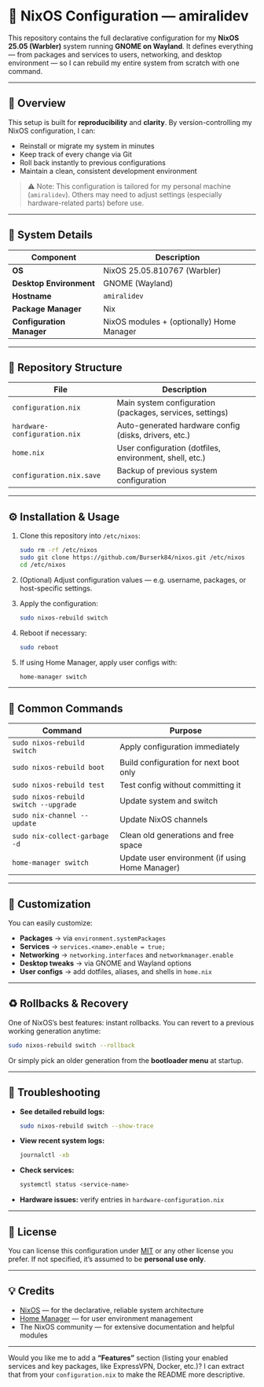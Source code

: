# 🧊 NixOS Configuration — amiralidev

This repository contains the full declarative configuration for my **NixOS 25.05 (Warbler)** system running **GNOME on Wayland**.
It defines everything — from packages and services to users, networking, and desktop environment — so I can rebuild my entire system from scratch with one command.

---

## 📘 Overview

This setup is built for **reproducibility** and **clarity**.
By version-controlling my NixOS configuration, I can:

* Reinstall or migrate my system in minutes
* Keep track of every change via Git
* Roll back instantly to previous configurations
* Maintain a clean, consistent development environment

> ⚠️ Note: This configuration is tailored for my personal machine (`amiralidev`).
> Others may need to adjust settings (especially hardware-related parts) before use.

---

## 🧱 System Details

| Component                 | Description                               |
| ------------------------- | ----------------------------------------- |
| **OS**                    | NixOS 25.05.810767 (Warbler)              |
| **Desktop Environment**   | GNOME (Wayland)                           |
| **Hostname**              | `amiralidev`                              |
| **Package Manager**       | Nix                                       |
| **Configuration Manager** | NixOS modules + (optionally) Home Manager |

---

## 📂 Repository Structure

| File                         | Description                                              |
| ---------------------------- | -------------------------------------------------------- |
| `configuration.nix`          | Main system configuration (packages, services, settings) |
| `hardware-configuration.nix` | Auto-generated hardware config (disks, drivers, etc.)    |
| `home.nix`                   | User configuration (dotfiles, environment, shell, etc.)  |
| `configuration.nix.save`     | Backup of previous system configuration                  |

---

## ⚙️ Installation & Usage

1. Clone this repository into `/etc/nixos`:

   ```bash
   sudo rm -rf /etc/nixos
   sudo git clone https://github.com/Burserk84/nixos.git /etc/nixos
   cd /etc/nixos
   ```

2. (Optional) Adjust configuration values — e.g. username, packages, or host-specific settings.

3. Apply the configuration:

   ```bash
   sudo nixos-rebuild switch
   ```

4. Reboot if necessary:

   ```bash
   sudo reboot
   ```

5. If using Home Manager, apply user configs with:

   ```bash
   home-manager switch
   ```

---

## 🔧 Common Commands

| Command                               | Purpose                                         |
| ------------------------------------- | ----------------------------------------------- |
| `sudo nixos-rebuild switch`           | Apply configuration immediately                 |
| `sudo nixos-rebuild boot`             | Build configuration for next boot only          |
| `sudo nixos-rebuild test`             | Test config without committing it               |
| `sudo nixos-rebuild switch --upgrade` | Update system and switch                        |
| `sudo nix-channel --update`           | Update NixOS channels                           |
| `sudo nix-collect-garbage -d`         | Clean old generations and free space            |
| `home-manager switch`                 | Update user environment (if using Home Manager) |

---

## 🧩 Customization

You can easily customize:

* **Packages** → via `environment.systemPackages`
* **Services** → `services.<name>.enable = true;`
* **Networking** → `networking.interfaces` and `networkmanager.enable`
* **Desktop tweaks** → via GNOME and Wayland options
* **User configs** → add dotfiles, aliases, and shells in `home.nix`

---

## ♻️ Rollbacks & Recovery

One of NixOS’s best features: instant rollbacks.
You can revert to a previous working generation anytime:

```bash
sudo nixos-rebuild switch --rollback
```

Or simply pick an older generation from the **bootloader menu** at startup.

---

## 🩵 Troubleshooting

* **See detailed rebuild logs:**

  ```bash
  sudo nixos-rebuild switch --show-trace
  ```
* **View recent system logs:**

  ```bash
  journalctl -xb
  ```
* **Check services:**

  ```bash
  systemctl status <service-name>
  ```
* **Hardware issues:** verify entries in `hardware-configuration.nix`

---

## 📜 License

You can license this configuration under [MIT](https://opensource.org/licenses/MIT) or any other license you prefer.
If not specified, it’s assumed to be **personal use only**.

---

## 💡 Credits

* [NixOS](https://nixos.org/) — for the declarative, reliable system architecture
* [Home Manager](https://github.com/nix-community/home-manager) — for user environment management
* The NixOS community — for extensive documentation and helpful modules

---

Would you like me to add a **“Features”** section (listing your enabled services and key packages, like ExpressVPN, Docker, etc.)?
I can extract that from your `configuration.nix` to make the README more descriptive.
